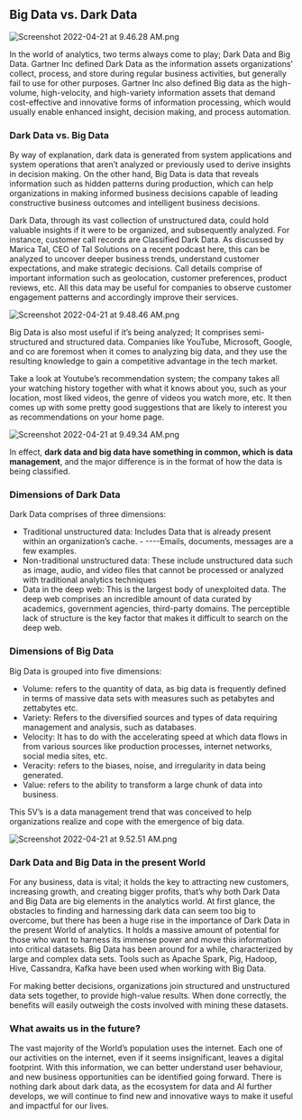 ## Big Data vs. Dark Data


![Screenshot 2022-04-21 at 9.46.28 AM.png](https://cdn.hashnode.com/res/hashnode/image/upload/v1650514609932/dXS3Oq56l.png)


In the world of analytics, two terms always come to play; Dark Data and Big Data. Gartner Inc defined Dark Data as the information assets organizations’ collect, process, and store during regular business activities, but generally fail to use for other purposes. Gartner Inc also defined Big data as the high-volume, high-velocity, and high-variety information assets that demand cost-effective and innovative forms of information processing, which would usually enable enhanced insight, decision making, and process automation.

### Dark Data vs. Big Data

By way of explanation, dark data is generated from system applications and system operations that aren’t analyzed or previously used to derive insights in decision making. On the other hand, Big Data is data that reveals information such as hidden patterns during production, which can help organizations in making informed business decisions capable of leading constructive business outcomes and intelligent business decisions.

Dark Data, through its vast collection of unstructured data, could hold valuable insights if it were to be organized, and subsequently analyzed. For instance, customer call records are Classified Dark Data. As discussed by Marica Tal, CEO of Tal Solutions on a recent podcast here, this can be analyzed to uncover deeper business trends, understand customer expectations, and make strategic decisions.  Call details comprise of important information such as geolocation, customer preferences, product reviews, etc. All this data may be useful for companies to observe customer engagement patterns and accordingly improve their services.  


![Screenshot 2022-04-21 at 9.48.46 AM.png](https://cdn.hashnode.com/res/hashnode/image/upload/v1650514737846/BYxtK69bZ.png)

Big Data is also most useful if it’s being analyzed; It comprises semi-structured and structured data. Companies like YouTube, Microsoft, Google, and co are foremost when it comes to analyzing big data, and they use the resulting knowledge to gain a competitive advantage in the tech market. 

Take a look at Youtube’s recommendation system; the company takes all your watching history together with what it knows about you, such as your location, most liked videos, the genre of videos you watch more, etc. It then comes up with some pretty good suggestions that are likely to interest you as recommendations on your home page.


![Screenshot 2022-04-21 at 9.49.34 AM.png](https://cdn.hashnode.com/res/hashnode/image/upload/v1650514788781/c3yRgH9VZ.png)

In effect, **dark data and big data have something in common, which is data management**, and the major difference is in the format of how the data is being classified.  

### Dimensions of Dark Data
Dark Data comprises of three dimensions:

- Traditional unstructured data: Includes Data that is already present within an organization’s cache. - ----Emails, documents, messages are a few examples.
- Non-traditional unstructured data: These include unstructured data such as image, audio, and video files that cannot be processed or analyzed with traditional analytics techniques 
- Data in the deep web:  This is the largest body of unexploited data. The deep web comprises an incredible amount of data curated by academics, government agencies, third-party domains. The perceptible lack of structure is the key factor that makes it difficult to search on the deep web.

### Dimensions of Big Data
Big Data is grouped into five dimensions:

- Volume: refers to the quantity of data, as big data is frequently defined in terms of massive data sets with measures such as petabytes and zettabytes etc.
- Variety: Refers to the diversified sources and types of data requiring management and analysis, such as databases.  
- Velocity: It has to do with the accelerating speed at which data flows in from various sources like production processes, internet networks, social media sites, etc. 
- Veracity: refers to the biases, noise, and irregularity in data being generated. 
- Value: refers to the ability to transform a large chunk of data into business.

This 5V’s is a data management trend that was conceived to help organizations realize and cope with the emergence of big data. 


![Screenshot 2022-04-21 at 9.52.51 AM.png](https://cdn.hashnode.com/res/hashnode/image/upload/v1650514989201/o0zK4vU5S.png)

### Dark Data and Big Data in the present World
For any business, data is vital; it holds the key to attracting new customers, increasing growth, and creating bigger profits, that’s why both Dark Data and Big Data are big elements in the analytics world. At first glance, the obstacles to finding and harnessing dark data can seem too big to overcome, but there has been a huge rise in the importance of Dark Data in the present World of analytics. It holds a massive amount of potential for those who want to harness its immense power and move this information into critical datasets. Big Data has been around for a while, characterized by large and complex data sets. Tools such as Apache Spark, Pig, Hadoop, Hive, Cassandra, Kafka have been used when working with Big Data.

For making better decisions, organizations join structured and unstructured data sets together, to provide high-value results. When done correctly, the benefits will easily outweigh the costs involved with mining these datasets.

### What awaits us in the future?
The vast majority of the World’s population uses the internet. Each one of our activities on the internet, even if it seems insignificant, leaves a digital footprint. With this information, we can better understand user behaviour, and new business opportunities can be identified going forward. There is nothing dark about dark data, as the ecosystem for data and AI further develops, we will continue to find new and innovative ways to make it useful and impactful for our lives.

